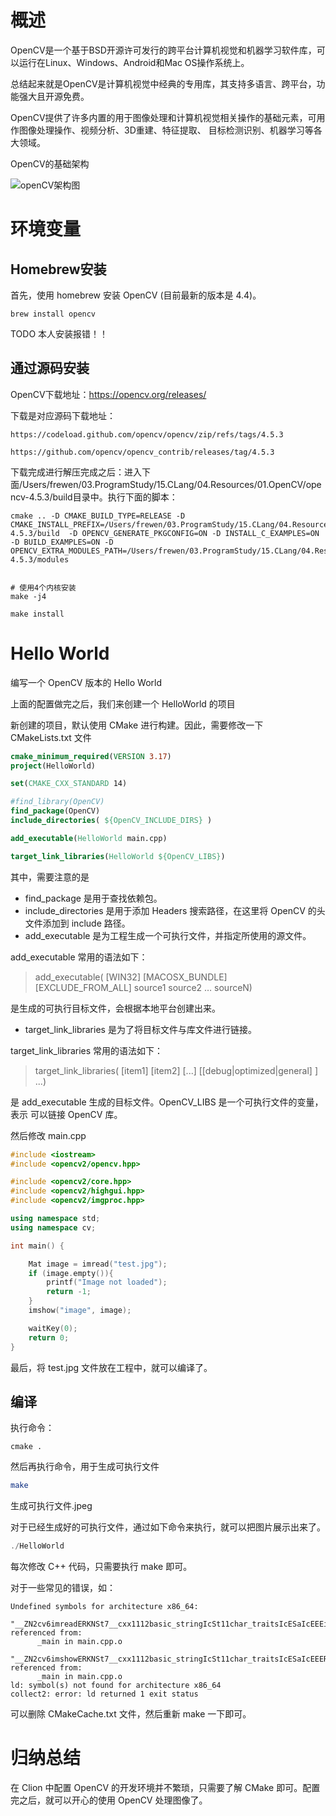 # 概述

OpenCV是一个基于BSD开源许可发行的跨平台计算机视觉和机器学习软件库，可以运行在Linux、Windows、Android和Mac OS操作系统上。

总结起来就是OpenCV是计算机视觉中经典的专用库，其支持多语言、跨平台，功能强大且开源免费。

OpenCV提供了许多内置的用于图像处理和计算机视觉相关操作的基础元素，可用作图像处理操作、视频分析、3D重建、特征提取、 目标检测识别、机器学习等各大领域。

OpenCV的基础架构

![openCV架构图](https://gitee.com/frewen1225/ImageUploader/raw/master/img/20210821173112.awebp)



# 环境变量

## Homebrew安装

首先，使用 homebrew 安装 OpenCV (目前最新的版本是 4.4)。

```
brew install opencv
```

TODO 本人安装报错！！

## 通过源码安装

OpenCV下载地址：https://opencv.org/releases/

下载是对应源码下载地址：

```
https://codeload.github.com/opencv/opencv/zip/refs/tags/4.5.3

https://github.com/opencv/opencv_contrib/releases/tag/4.5.3
```

下载完成进行解压完成之后：进入下面/Users/frewen/03.ProgramStudy/15.CLang/04.Resources/01.OpenCV/opencv-4.5.3/build目录中。执行下面的脚本：

```shell
cmake .. -D CMAKE_BUILD_TYPE=RELEASE -D CMAKE_INSTALL_PREFIX=/Users/frewen/03.ProgramStudy/15.CLang/04.Resources/01.OpenCV/opencv-4.5.3/build  -D OPENCV_GENERATE_PKGCONFIG=ON -D INSTALL_C_EXAMPLES=ON -D BUILD_EXAMPLES=ON -D OPENCV_EXTRA_MODULES_PATH=/Users/frewen/03.ProgramStudy/15.CLang/04.Resources/01.OpenCV/opencv_contrib-4.5.3/modules


# 使用4个内核安装
make -j4

make install
```





# Hello World

编写一个 OpenCV 版本的 Hello World

上面的配置做完之后，我们来创建一个 HelloWorld 的项目

新创建的项目，默认使用 CMake 进行构建。因此，需要修改一下 CMakeLists.txt 文件

```cmake
cmake_minimum_required(VERSION 3.17)
project(HelloWorld)

set(CMAKE_CXX_STANDARD 14)

#find_library(OpenCV)
find_package(OpenCV)
include_directories( ${OpenCV_INCLUDE_DIRS} )

add_executable(HelloWorld main.cpp)

target_link_libraries(HelloWorld ${OpenCV_LIBS})
```



其中，需要注意的是

- find_package 是用于查找依赖包。
- include_directories 是用于添加 Headers 搜索路径，在这里将 OpenCV 的头文件添加到 include 路径。
- add_executable 是为工程生成一个可执行文件，并指定所使用的源文件。

add_executable 常用的语法如下：

>  add_executable(<name> [WIN32] [MACOSX_BUNDLE] [EXCLUDE_FROM_ALL] source1 source2 … sourceN) 

<name> 是生成的可执行目标文件，会根据本地平台创建出来。

- target_link_libraries 是为了将目标文件与库文件进行链接。

target_link_libraries 常用的语法如下：

>  target_link_libraries(<target> [item1] [item2] [...] [[debug|optimized|general] <item>] ...) 

<target>  是 add_executable 生成的目标文件。OpenCV_LIBS 是一个可执行文件的变量，表示 可以链接 OpenCV 库。



然后修改 main.cpp

```c++
#include <iostream>
#include <opencv2/opencv.hpp>

#include <opencv2/core.hpp>
#include <opencv2/highgui.hpp>
#include <opencv2/imgproc.hpp>

using namespace std;
using namespace cv;

int main() {

    Mat image = imread("test.jpg");
    if (image.empty()){
        printf("Image not loaded");
        return -1;
    }
    imshow("image", image);

    waitKey(0);
    return 0;
}
```

最后，将 test.jpg 文件放在工程中，就可以编译了。

## 编译

执行命令：

```shell
cmake .
```

然后再执行命令，用于生成可执行文件

```cmake
make
```

生成可执行文件.jpeg

对于已经生成好的可执行文件，通过如下命令来执行，就可以把图片展示出来了。

```c++
./HelloWorld
```

每次修改 C++ 代码，只需要执行 make 即可。



对于一些常见的错误，如：

```
Undefined symbols for architecture x86_64:
  "__ZN2cv6imreadERKNSt7__cxx1112basic_stringIcSt11char_traitsIcESaIcEEEi", referenced from:
      _main in main.cpp.o
  "__ZN2cv6imshowERKNSt7__cxx1112basic_stringIcSt11char_traitsIcESaIcEEERKNS_11_InputArrayE", referenced from:
      _main in main.cpp.o
ld: symbol(s) not found for architecture x86_64
collect2: error: ld returned 1 exit status
```

可以删除 CMakeCache.txt 文件，然后重新 make 一下即可。



# 归纳总结

在 Clion 中配置 OpenCV 的开发环境并不繁琐，只需要了解 CMake 即可。配置完之后，就可以开心的使用 OpenCV 处理图像了。